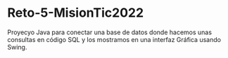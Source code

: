 # Reto-5-MisionTic2022
Proyecyo Java para conectar una base de datos donde hacemos unas consultas en código SQL y los mostramos en una interfaz Gráfica usando Swing.
